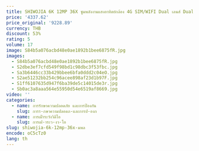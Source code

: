 ```yaml
---
title: SHIWOJIA 6K 12MP 36X ซูมพลังงานแสงอาทิตย์กล้อง 4G SIM/WIFI Dual เลนส์ Dual PIR Detection Humanoid การติดตามอัตโนมัติกล้องรักษาความปลอดภัยกลางแจ้ง
price: '4337.62'
price_original: '9228.89'
currency: THB
discount: 53%
rating: 5
volume: 17
image: S84b5a076acbd48e0ae1892b1bee6875fR.jpg
images:
  - S84b5a076acbd48e0ae1892b1bee6875fR.jpg
  - S2dbe3ef7cfd549f98bd1c98dbc3f53fbc.jpg
  - Sa3b6446cc33b429bbee6bfa0ddd2c04eO.jpg
  - S2ae51232bb254c96acee898af23d1b97F.jpg
  - S1ff6107635d947f6ba39de5c14015de3r.jpg
  - Sb0ac3a8aaa564e55950d54e6519af8669.jpg
video: ''
categories:
  - name: การรักษาความปลอดภัย และการป้องกัน
    slug: การร-กษาความปลอดภ-และการป-องก
  - name: การเฝ้าระวังวิดีโอ
    slug: การเฝ-าระว-งว-โอ
slug: shiwojia-6k-12mp-36x-มพล
encode: oC5cTz0
lang: th
---
```

  
